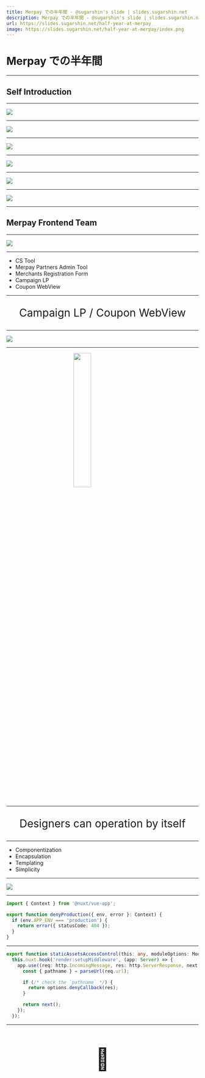```yaml
---
title: Merpay での半年間 - @sugarshin's slide | slides.sugarshin.net
description: Merpay での半年間 - @sugarshin's slide | slides.sugarshin.net
url: https://slides.sugarshin.net/half-year-at-merpay
image: https://slides.sugarshin.net/half-year-at-merpay/index.png
---
```


# Merpay での半年間

---

## Self Introduction

---

<img src="images/g.png" style="display: block; margin: 0 auto;">

---

<img src="images/h.png" style="display: block; margin: 0 auto;">

---

<img src="images/b.png" style="display: block; margin: 0 auto;">

---

<img src="images/i0.png" style="display: block; margin: 0 auto;">

---

<img src="images/i1.png" style="display: block; margin: 0 auto;">

---

<img src="images/i2.png" style="display: block; margin: 0 auto;">

---

<!-- <img src="images/i3.png" style="display: block; margin: 0 auto;">

---

<p style="text-align: center; font-size: 2em;"><a href="https://ins0.jp/" target="_blank">ins0.jp</a></p>

--- -->

## Merpay Frontend Team

---

<img src="images/m.png" style="display: block; margin: 0 auto;">

---

- CS Tool
- Merpay Partners Admin Tool
- Merchants Registration Form
- Campaign LP
- Coupon WebView

---

<p style="text-align: center; font-size: 2em;">
  Campaign LP /
  Coupon WebView
</p>

---

<img src="images/c.png" style="display: block; margin: 0 auto;">

---

<img src="images/n.png" style="display: block; margin: 0 auto; width: 30%; height: auto;">

---

<p style="text-align: center; font-size: 2em;">Designers can operation by itself</p>

---

- Componentization
- Encapsulation
- Templating
- Simplicity

---

<img src="images/d.png" style="display: block; margin: 0 auto;">

---

```ts
import { Context } from '@nuxt/vue-app';

export function denyProduction({ env, error }: Context) {
  if (env.APP_ENV === 'production') {
    return error({ statusCode: 404 });
  }
}
```

---

```ts
export function staticAssetsAccessControl(this: any, moduleOptions: ModuleOptions) {
  this.nuxt.hook('render:setupMiddleware', (app: Server) => {
    app.use((req: http.IncomingMessage, res: http.ServerResponse, next: (err?: any) => void) => {
      const { pathname } = parseUrl(req.url);

      if (/* check the `pathname` */) {
        return options.denyCallback(res);
      }

      return next();
    });
  });
```

---

<p style="text-align: center; font-size: 4em;">🙏</p>

